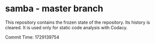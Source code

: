 # samba - master branch

This repository contains the frozen state of the repository.
Its history is cleared. It is used only for static code
analysis with Codacy.

Commit Time: 1729139754